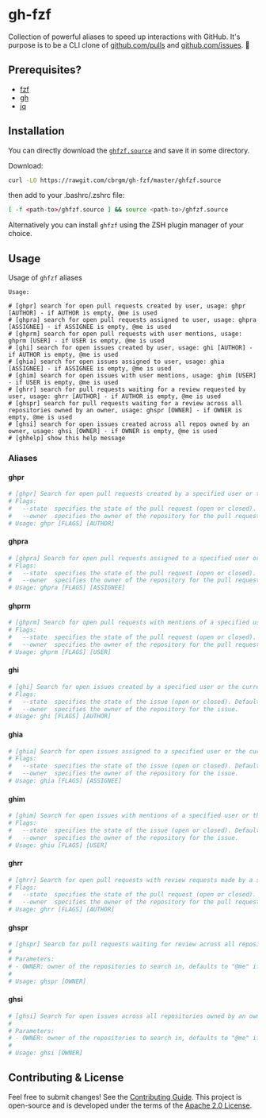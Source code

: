 # gh-fzf

Collection of powerful aliases to speed up interactions with GitHub. It's purpose is to be a CLI clone of [github.com/pulls](https://github.com/pulls) and [github.com/issues](https://github.com/issues). 🚀

## Prerequisites?
* [fzf](https://github.com/junegunn/fzf)
* [gh](https://github.com/cli/cli)
* [jq](https://stedolan.github.io/jq/)

## Installation

You can directly download the [`ghfzf.source`](https://rawgit.com/cbrgm/ghfzf/master/ghfzf.source)
and save it in some directory.

Download:
```bash
curl -LO https://rawgit.com/cbrgm/gh-fzf/master/ghfzf.source
```

then add to your .bashrc/.zshrc file:
```bash
[ -f <path-to>/ghfzf.source ] && source <path-to>/ghfzf.source
```

Alternatively you can install `ghfzf` using the ZSH plugin manager of your
choice.

## Usage

Usage of `ghfzf` aliases

```
Usage:

# [ghpr] search for open pull requests created by user, usage: ghpr [AUTHOR] - if AUTHOR is empty, @me is used
# [ghpra] search for open pull requests assigned to user, usage: ghpra [ASSIGNEE] - if ASSIGNEE is empty, @me is used
# [ghprm] search for open pull requests with user mentions, usage: ghprm [USER] - if USER is empty, @me is used
# [ghi] search for open issues created by user, usage: ghi [AUTHOR] - if AUTHOR is empty, @me is used
# [ghia] search for open issues assigned to user, usage: ghia [ASSIGNEE] - if ASSIGNEE is empty, @me is used
# [ghim] search for open issues with user mentions, usage: ghim [USER] - if USER is empty, @me is used
# [ghrr] search for pull requests waiting for a review requested by user, usage: ghrr [AUTHOR] - if AUTHOR is empty, @me is used
# [ghspr] search for pull requests waiting for a review across all repositories owned by an owner, usage: ghspr [OWNER] - if OWNER is empty, @me is used
# [ghsi] search for open issues created across all repos owned by an owner, usage: ghsi [OWNER] - if OWNER is empty, @me is used
# [ghhelp] show this help message
```

### Aliases

#### ghpr

```bash
# [ghpr] Search for open pull requests created by a specified user or the current user if no author is provided
# Flags:
#   --state  specifies the state of the pull request (open or closed). Default is open.
#   --owner  specifies the owner of the repository for the pull request.
# Usage: ghpr [FLAGS] [AUTHOR]
```

#### ghpra

```bash
# [ghpra] Search for open pull requests assigned to a specified user or the current user if no assignee is provided
# Flags:
#   --state  specifies the state of the pull request (open or closed). Default is open.
#   --owner  specifies the owner of the repository for the pull request.
# Usage: ghpra [FLAGS] [ASSIGNEE]
```

#### ghprm

```bash
# [ghprm] Search for open pull requests with mentions of a specified user or the current user if no user is provided
# Flags:
#   --state  specifies the state of the pull request (open or closed). Default is open.
#   --owner  specifies the owner of the repository for the pull request.
# Usage: ghprm [FLAGS] [USER]
```

#### ghi

```bash
# [ghi] Search for open issues created by a specified user or the current user if no author is provided
# Flags:
#   --state  specifies the state of the issue (open or closed). Default is open.
#   --owner  specifies the owner of the repository for the issue.
# Usage: ghi [FLAGS] [AUTHOR]
```

#### ghia

```bash
# [ghia] Search for open issues assigned to a specified user or the current user if no assignee is provided
# Flags:
#   --state  specifies the state of the issue (open or closed). Default is open.
#   --owner  specifies the owner of the repository for the issue.
# Usage: ghia [FLAGS] [ASSIGNEE]
```

#### ghim

```bash
# [ghim] Search for open issues with mentions of a specified user or the current user if no user is provided
# Flags:
#   --state  specifies the state of the issue (open or closed). Default is open.
#   --owner  specifies the owner of the repository for the issue.
# Usage: ghiu [FLAGS] [USER]
```

#### ghrr

```bash
# [ghrr] Search for open pull requests with review requests made by a specified user or the current user if no user is provided
# Flags:
#   --state  specifies the state of the pull request (open or closed). Default is open.
#   --owner  specifies the owner of the repository for the pull request.
# Usage: ghrr [FLAGS] [AUTHOR]
```

#### ghspr

```bash
# [ghspr] Search for pull requests waiting for review across all repositories owned by an owner
#
# Parameters:
# - OWNER: owner of the repositories to search in, defaults to "@me" if not provided
#
# Usage: ghspr [OWNER]
```

#### ghsi

```bash
# [ghsi] Search for open issues across all repositories owned by an owner
#
# Parameters:
# - OWNER: owner of the repositories to search in, defaults to "@me" if not provided
#
# Usage: ghsi [OWNER]
```


## Contributing & License

Feel free to submit changes! See
the [Contributing Guide](https://github.com/cbrgm/contributing/blob/master/CONTRIBUTING.md). This project is open-source
and is developed under the terms of the [Apache 2.0 License](https://github.com/cbrgm/gh-fzf/blob/master/LICENSE).

